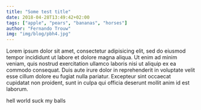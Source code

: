 ```yaml
---
title: "Some test title"
date: 2018-04-28T13:49:42+02:00
tags: ["apple", "pears", "bananas", "horses"]
author: "Fernando Trouw"
img: "img/blog/pbh4.jpg"
---
```

Lorem ipsum dolor sit amet, consectetur adipisicing elit, sed do eiusmod tempor incididunt ut labore et dolore magna aliqua. Ut enim ad minim veniam, quis nostrud exercitation ullamco laboris nisi ut aliquip ex ea commodo consequat. Duis aute irure dolor in reprehenderit in voluptate velit esse cillum dolore eu fugiat nulla pariatur. Excepteur sint occaecat cupidatat non proident, sunt in culpa qui officia deserunt mollit anim id est laborum.


hell world suck my balls
